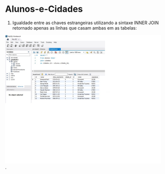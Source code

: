 # Alunos-e-Cidades

1. Igualdade entre as chaves estrangeiras utilizando a sintaxe INNER JOIN
retornado apenas as linhas que casam ambas em as tabelas:

![exer1](exer1.jpg).
 
